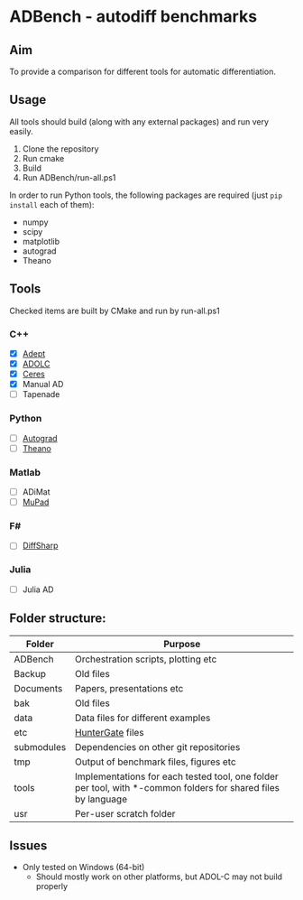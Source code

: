 # ADBench - autodiff benchmarks

## Aim

To provide a comparison for different tools for automatic differentiation.

## Usage

All tools should build (along with any external packages) and run very easily.

1) Clone the repository
2) Run cmake
3) Build
4) Run ADBench/run-all.ps1

In order to run Python tools, the following packages are required (just `pip install` each of them):

- numpy
- scipy
- matplotlib
- autograd
- Theano

## Tools

Checked items are built by CMake and run by run-all.ps1

### C++
- [x] [Adept](https://github.com/rjhogan/Adept-2)
- [x] [ADOLC](https://gitlab.com/adol-c/adol-c)
- [x] [Ceres](https://github.com/ceres-solver/ceres-solver)
- [x] Manual AD
- [ ] Tapenade

### Python
- [ ] [Autograd](https://github.com/HIPS/autograd)
- [ ] [Theano](https://github.com/Theano/Theano)

### Matlab
- [ ] ADiMat
- [ ] [MuPad](https://www.mathworks.com/discovery/mupad.html)

### F#
- [ ] [DiffSharp](https://github.com/DiffSharp/DiffSharp)

### Julia
- [ ] Julia AD

## Folder structure:

| Folder    | Purpose
| --------- | ------- |
| ADBench   | Orchestration scripts, plotting etc
| Backup	| Old files
| Documents | Papers, presentations etc
| bak		| Old files
| data      | Data files for different examples 
| etc		| [HunterGate](https://github.com/ruslo/hunter) files
| submodules| Dependencies on other git repositories
| tmp       | Output of benchmark files, figures etc
| tools     | Implementations for each tested tool, one folder per tool, with *-common folders for shared files by language
| usr       | Per-user scratch folder

## Issues
- Only tested on Windows (64-bit)
	- Should mostly work on other platforms, but ADOL-C may not build properly
